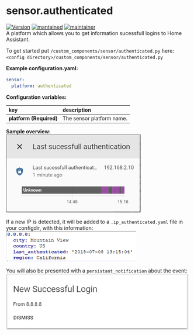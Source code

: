 # sensor.authenticated
  
[![Version](https://img.shields.io/badge/version-0.0.1-green.svg?style=for-the-badge)](#) [![mantained](https://img.shields.io/maintenance/yes/2018.svg?style=for-the-badge)](#) [![maintainer](https://img.shields.io/badge/maintainer-Joakim%20Sørensen%20%40ludeeus-blue.svg?style=for-the-badge)](#)\
A platform which allows you to get information sucessfull logins to Home Assistant.
  
To get started put `/custom_components/sensor/authenticated.py` here:  
`<config directory>/custom_components/sensor/authenticated.py`  
  
**Example configuration.yaml:**

```yaml
sensor:
  platform: authenticated
```

**Configuration variables:**

key | description  
:--- | :---  
**platform (Required)** | The sensor platform name.  
  
**Sample overview:**\
![Sample overview](/img/overview.png)

If a new IP is detected, it will be added to a `.ip_authenticated.yaml` file in your configdir, with this information:\
![fileexample](/img/yamlfile.png)

You will also be presented with a `persistant_notification` about the event:\
![notification](/img/persistant_notification.png)